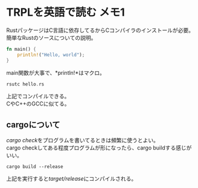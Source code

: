 # TRPLを英語で読む メモ1

RustパッケージはC言語に依存してるからCコンパイラのインストールが必要。   
簡単なRustのソースについての説明。   
```rust
fn main() {
    println!("Hello, world");
}
```

main関数が大事で、*println!*はマクロ。

```rust
rsutc hello.rs
````
上記でコンパイルできる。   
CやC++のGCCに似てる。   

## cargoについて
*cargo check*をプログラムを書いてるときは頻繁に使うとよい。   
cargo checkしてある程度プログラムが形になったら、cargo buildする感じがいい。   

```
cargo build --release
```

上記を実行すると*target/release*にコンパイルされる。   
